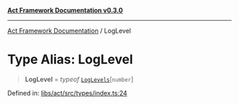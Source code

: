 [**Act Framework Documentation v0.3.0**](../README.md)

***

[Act Framework Documentation](../globals.md) / LogLevel

# Type Alias: LogLevel

> **LogLevel** = *typeof* [`LogLevels`](../variables/LogLevels.md)\[`number`\]

Defined in: [libs/act/src/types/index.ts:24](https://github.com/Rotorsoft/act-root/blob/ecf1ab2f895c5bdf2d70db49738046df56c78030/libs/act/src/types/index.ts#L24)
